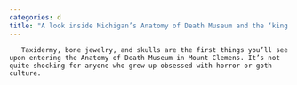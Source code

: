 ```yaml
---
categories: d
title: "A look inside Michigan’s Anatomy of Death Museum and the ‘king of weird’ who runs it"
---
```


      
      

      
       Taxidermy, bone jewelry, and skulls are the first things you’ll see upon entering the Anatomy of Death Museum in Mount Clemens. It’s not quite shocking for anyone who grew up obsessed with horror or goth culture.
    